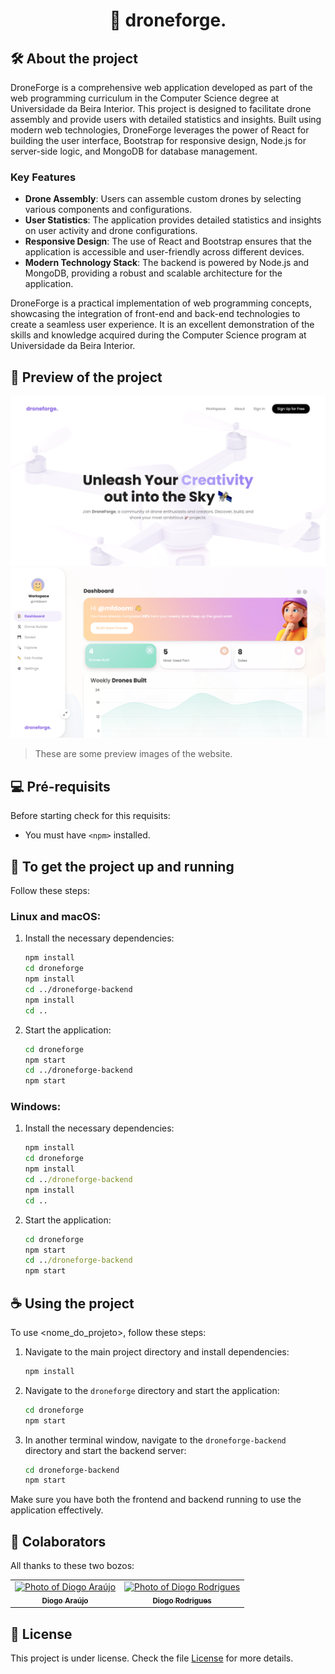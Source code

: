 <div align="center">

# 🚁 droneforge.

</div>

## 🛠️ About the project

DroneForge is a comprehensive web application developed as part of the web programming curriculum in the Computer Science degree at Universidade da Beira Interior. This project is designed to facilitate drone assembly and provide users with detailed statistics and insights. Built using modern web technologies, DroneForge leverages the power of React for building the user interface, Bootstrap for responsive design, Node.js for server-side logic, and MongoDB for database management.

### Key Features

- **Drone Assembly**: Users can assemble custom drones by selecting various components and configurations.
- **User Statistics**: The application provides detailed statistics and insights on user activity and drone configurations.
- **Responsive Design**: The use of React and Bootstrap ensures that the application is accessible and user-friendly across different devices.
- **Modern Technology Stack**: The backend is powered by Node.js and MongoDB, providing a robust and scalable architecture for the application.

DroneForge is a practical implementation of web programming concepts, showcasing the integration of front-end and back-end technologies to create a seamless user experience. It is an excellent demonstration of the skills and knowledge acquired during the Computer Science program at Universidade da Beira Interior.

## 👀 Preview of the project

<img src="assets/main-page.png" alt="Home">
<img src="assets/dashboard.png" alt="Home">

> These are some preview images of the website.

## 💻 Pré-requisits

Before starting check for this requisits:

- You must have `<npm>` installed.

## 🚀 To get the project up and running

Follow these steps:

### Linux and macOS:

1. Install the necessary dependencies:
    ```bash
    npm install
    cd droneforge
    npm install
    cd ../droneforge-backend
    npm install
    cd ..
    ```

2. Start the application:
    ```bash
    cd droneforge
    npm start
    cd ../droneforge-backend
    npm start
    ```

### Windows:

1. Install the necessary dependencies:
    ```cmd
    npm install
    cd droneforge
    npm install
    cd ../droneforge-backend
    npm install
    cd ..
    ```

2. Start the application:
    ```cmd
    cd droneforge
    npm start
    cd ../droneforge-backend
    npm start
    ```

## ☕ Using the project

To use <nome_do_projeto>, follow these steps:

1. Navigate to the main project directory and install dependencies:
    ```bash
    npm install
    ```

2. Navigate to the `droneforge` directory and start the application:
    ```bash
    cd droneforge
    npm start
    ```

3. In another terminal window, navigate to the `droneforge-backend` directory and start the backend server:
    ```bash
    cd droneforge-backend
    npm start
    ```

Make sure you have both the frontend and backend running to use the application effectively.

## 🤝 Colaborators

All thanks to these two bozos:

<table>
  <tr>
    <td align="center">
      <a href="#" title="defina o titulo do link">
        <img src="https://avatars.githubusercontent.com/u/118282799?v=4" width="100px;" alt="Photo of Diogo Araújo"/><br>
        <sub>
          <b>Diogo Araújo</b>
        </sub>
      </a>
    </td>
    <td align="center">
      <a href="#" title="defina o titulo do link">
        <img src="https://avatars.githubusercontent.com/u/120279892?v=4" width="100px;" alt="Photo of Diogo Rodrigues"/><br>
        <sub>
          <b>Diogo Rodrigues</b>
        </sub>
      </a>
    </td>
  </tr>
</table>

## 📝 License

This project is under license. Check the file [License](LICENSE.md) for more details.
